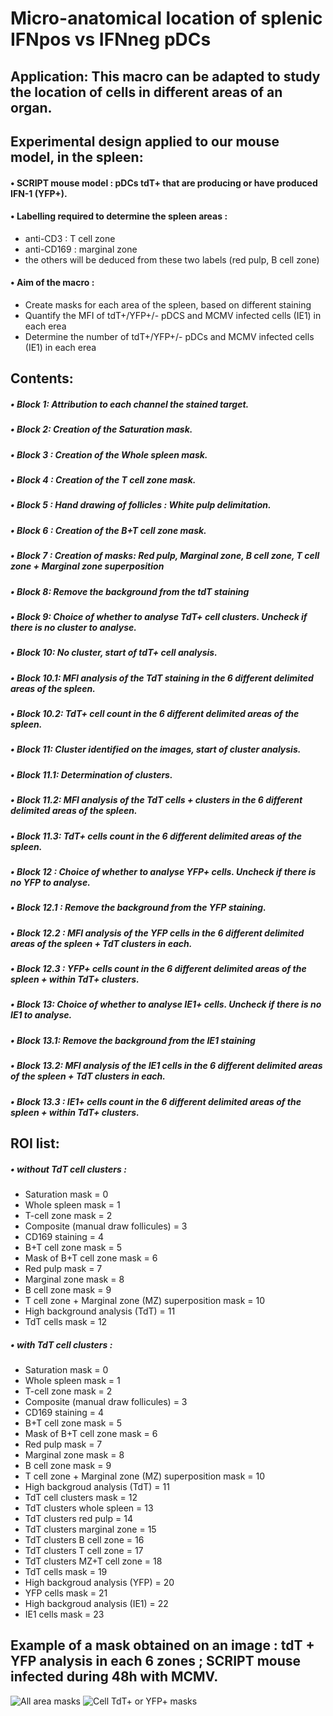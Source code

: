 # Micro-anatomical location of splenic IFNpos vs IFNneg pDCs

## Application: This macro can be adapted to study the location of cells in different areas of an organ.

## Experimental design applied to our mouse model, in the spleen: 

#### • SCRIPT mouse model : pDCs tdT+ that are producing or have produced IFN-1 (YFP+). 

#### • Labelling required to determine the spleen areas : 
-	anti-CD3 : T cell zone
-	anti-CD169 : marginal zone
-	the others will be deduced from these two labels (red pulp, B cell zone)

#### • Aim of the macro :
-	Create masks for each area of the spleen, based on different staining
-	Quantify the MFI of tdT+/YFP+/- pDCS and MCMV infected cells (IE1) in each erea
-	Determine the number of tdT+/YFP+/- pDCs and MCMV infected cells (IE1) in each erea

## Contents:
##### • Block 1: Attribution to each channel the stained target.
##### • Block 2: Creation of the Saturation mask.
##### • Block 3 : Creation of the Whole spleen mask.
##### • Block 4 : Creation of the T cell zone mask.
##### • Block 5 : Hand drawing of follicles : White pulp delimitation.
##### • Block 6 : Creation of the B+T cell zone mask.
##### • Block 7 : Creation of masks: Red pulp, Marginal zone, B cell zone, T cell zone + Marginal zone superposition
##### • Block 8: Remove the background from the tdT staining
##### • Block 9: Choice of whether to analyse TdT+ cell clusters. Uncheck if there is no cluster to analyse.
##### • Block 10: No cluster, start of tdT+ cell analysis.
##### • Block 10.1: MFI analysis of the TdT staining in the 6 different delimited areas of the spleen.
##### • Block 10.2: TdT+ cell count in the 6 different delimited areas of the spleen.
##### • Block 11: Cluster identified on the images, start of cluster analysis.
##### • Block 11.1: Determination of clusters.
##### • Block 11.2: MFI analysis of the TdT cells + clusters in the 6 different delimited areas of the spleen.
##### • Block 11.3: TdT+ cells count in the 6 different delimited areas of the spleen.

##### • Block 12 : Choice of whether to analyse YFP+ cells. Uncheck if there is no YFP to analyse.
##### • Block 12.1 : Remove the background from the YFP staining.
##### • Block 12.2 : MFI analysis of the YFP cells in the 6 different delimited areas of the spleen + TdT clusters in each.
##### • Block 12.3 : YFP+ cells count in the 6 different delimited areas of the spleen + within TdT+ clusters.

##### • Block 13: Choice of whether to analyse IE1+ cells. Uncheck if there is no IE1 to analyse.
##### • Block 13.1: Remove the background from the IE1 staining
##### • Block 13.2: MFI analysis of the IE1 cells in the 6 different delimited areas of the spleen + TdT clusters in each.
##### • Block 13.3 : IE1+ cells count in the 6 different delimited areas of the spleen + within TdT+ clusters.

## ROI list:
##### • without TdT cell clusters : 
-	Saturation mask = 0
-	Whole spleen mask = 1
-	T-cell zone mask = 2
-	Composite (manual draw follicules) = 3
-	CD169 staining = 4
-	B+T cell zone mask = 5
-	Mask of B+T cell zone mask = 6
-	Red pulp mask = 7
-	Marginal zone mask = 8
-	B cell zone mask = 9
-	T cell zone + Marginal zone (MZ) superposition mask = 10
-	High background analysis (TdT) = 11
-	TdT cells mask = 12

##### • with TdT cell clusters : 
-	Saturation mask = 0
-	Whole spleen mask = 1
-	T-cell zone mask = 2
-	Composite (manual draw follicules) = 3
-	CD169 staining = 4
-	B+T cell zone mask = 5
-	Mask of B+T cell zone mask = 6
-	Red pulp mask = 7
-	Marginal zone mask = 8
-	B cell zone mask = 9
-	T cell zone + Marginal zone (MZ) superposition mask = 10
-	High backgroud analysis (TdT) = 11
-	TdT cell clusters mask = 12
-	TdT clusters whole spleen = 13
-	TdT clusters red pulp = 14
-	TdT clusters marginal zone = 15
-	TdT clusters B cell zone = 16
-	TdT clusters T cell zone = 17
-	TdT clusters MZ+T cell zone = 18
-	TdT cells mask = 19
-	High backgroud analysis (YFP) = 20
-	YFP cells mask = 21
-	High backgroud analysis (IE1) = 22
-	IE1 cells mask = 23

## Example of a mask obtained on an image : tdT + YFP analysis in each 6 zones ; SCRIPT mouse infected during 48h with MCMV.

![All area masks](https://user-images.githubusercontent.com/123481162/214363090-9ecbc555-da58-4081-a71d-ce2ffde63688.jpg)
![Cell TdT+ or YFP+ masks](https://user-images.githubusercontent.com/123481162/214363121-cd9621fc-c594-4fbb-a749-1b53763df49a.jpg)

